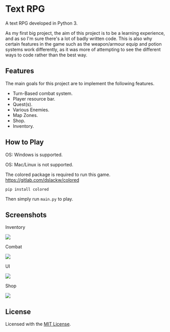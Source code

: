 Text RPG
=

A text RPG developed in Python 3.

As my first big project, the aim of this project is to be a learning experience, 
and as so I'm sure there's a lot of badly written code. This is also why certain 
features in the game such as the weapon/armour equip and potion systems work differently, 
as it was more of attempting to see the different ways to code rather than the best way.  


Features
-

The main goals for this project are to implement the following features.

- Turn-Based combat system.
- Player resource bar.
- Quest(s).
- Various Enemies.
- Map Zones.
- Shop.
- Inventory.

How to Play
-
OS: Windows is supported.

OS: Mac/Linux is not supported.

The colored package is required to run this game.
https://gitlab.com/dslackw/colored

```pip install colored```

Then simply run ```main.py``` to play.

Screenshots
-
Inventory

![](https://i.imgur.com/O8I2Agk.png)

Combat

![](https://i.imgur.com/FyqIGVd.png)

UI

![](https://i.imgur.com/xg7dMfC.png)

Shop

![](https://i.imgur.com/0cSVtF3.png)

License
-

Licensed with the [MIT License](LICENSE).


